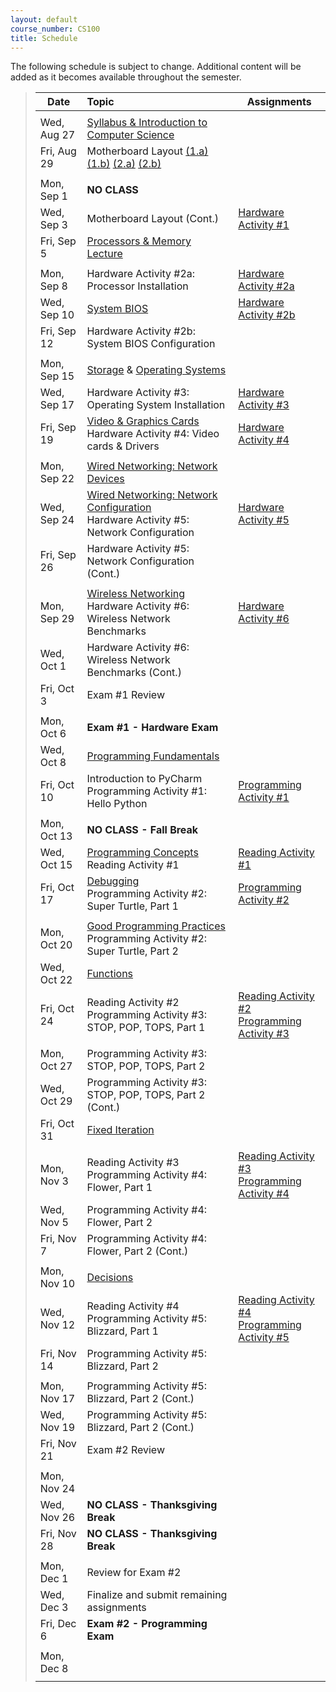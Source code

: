 ```yaml
---
layout: default
course_number: CS100
title: Schedule
---
```


The following schedule is subject to change.
Additional content will be added as it becomes available throughout the semester.


>| **Date**       | **Topic**                                                                                            |  **Assignments**         |
>| ---------------|:-----------------------------------------------------------------------------------------------------|--------------------------|
>|||
>| Wed, Aug 27    |  [Syllabus & Introduction to Computer Science](lectures/lecture0_intro.pdf)                          |                          |
>| Fri, Aug 29    |  Motherboard Layout [(1.a)](lectures/HW_lecture1-1a_motherboard_layout.jpg) [(1.b)](lectures/HW_lecture1-1b_motherboard_layout_annotated.jpg) [(2.a)](lectures/HW_lecture1-2a_motherboard_rear_io.jpg) [(2.b)](lectures/HW_lecture1-2b_motherboard_rear_io_annotated.jpg)               |                         | 
>|||
>| Mon, Sep 1     |  **NO CLASS**                                                                                        |                         |
>| Wed, Sep 3     |  Motherboard Layout (Cont.)                                                                          |  [Hardware Activity #1](activities_hw/HW_Activity1.pdf)  | <!-- Hardware Activity #1 -->
>| Fri, Sep 5     |  [Processors & Memory Lecture](lectures/HW_lecture2_processors_and_memory.pdf)                       |                         |
>|||
>| Mon, Sep 8     |  Hardware Activity #2a: Processor Installation                                                       |  [Hardware Activity #2a](activities_hw/HW_Activity2a.pdf)  | <!-- Hardware Activity #2a -->
>| Wed, Sep 10    |  [System BIOS](lectures/HW_lecture3_BIOS.pdf)                                                        |  [Hardware Activity #2b](activities_hw/HW_Activity2b.pdf)  | <!-- Hardware Activity #2b -->
>| Fri, Sep 12    |  Hardware Activity #2b: System BIOS Configuration                                                    |                         |
>|||
>| Mon, Sep 15    |  [Storage](lectures/HW_lecture4_storage.pdf) & [Operating Systems](lectures/HW_lecture5_operating_systems.pdf)  |                         |
>| Wed, Sep 17    |  Hardware Activity #3: Operating System Installation                                                 |  [Hardware Activity #3](activities_hw/HW_Activity3.pdf)  | <!-- Hardware Activity #3 -->
>| Fri, Sep 19    |  [Video & Graphics Cards](lectures/HW_lecture6_video.pdf)  <br>  Hardware Activity #4: Video cards & Drivers  |  [Hardware Activity #4](activities_hw/HW_Activity4.pdf)  | <!-- Hardware Activity #4 -->
>|||
>| Mon, Sep 22    |  [Wired Networking: Network Devices](lectures/HW_lecture7_wired_network_devices.pdf)                 |                         |
>| Wed, Sep 24    |  [Wired Networking: Network Configuration](lectures/HW_lecture8_wired_network_configuration.pdf)  <br> Hardware Activity #5: Network Configuration |  [Hardware Activity #5](activities_hw/HW_Activity5.pdf)  |  <!-- Hardware Activity #5 -->
>| Fri, Sep 26    |  Hardware Activity #5: Network Configuration (Cont.)                                                 |                         |
>|||
>| Mon, Sep 29    |  [Wireless Networking](lectures/HW_lecture9_wireless_networks.pdf)  <br>  Hardware Activity #6: Wireless Network Benchmarks    |  [Hardware Activity #6](activities_hw/HW_Activity6.pdf)  | <!-- Hardware Activity #6 -->
>| Wed, Oct 1     |  Hardware Activity #6: Wireless Network Benchmarks (Cont.)                                           |                         |
>| Fri, Oct 3     |  Exam #1 Review                                                                                      |                         |
>|||
>| Mon, Oct 6     |  **Exam #1 - Hardware Exam**                                                                         |                         |
>| Wed, Oct 8     |  [Programming Fundamentals](lectures/SW_lecture1_programming_fundamentals.pdf)                       |                         |
>| Fri, Oct 10    |  Introduction to PyCharm  <br>  Programming Activity #1: Hello Python                                |  [Programming Activity #1](activities_sw/Prog_Activity1.pdf)  | <!-- Programming Activity #1 -->
>|||
>| Mon, Oct 13    |  **NO CLASS - Fall Break**                                                                           |                         |
>| Wed, Oct 15    |  [Programming Concepts](lectures/SW_lecture2_programming_concepts.pdf)  <br>  Reading Activity #1    |  [Reading Activity #1](activities_sw/Reading_Activity1.pdf)  | <!-- Reading Activity #1 -->
>| Fri, Oct 17    |  [Debugging](lectures/SW_lecture3_program_debugging.pdf)  <br>  Programming Activity #2: Super Turtle, Part 1  | [Programming Activity #2](activities_sw/Prog_Activity2.pdf) | <!-- Programming Activity #2 -->
>|||
>| Mon, Oct 20    |  [Good Programming Practices](lectures/SW_lecture4_good_programming_practices.pdf)  <br>  Programming Activity #2: Super Turtle, Part 2  |                         |
>| Wed, Oct 22    |  [Functions](lectures/SW_lecture5_functions.pdf)                                                     |                         |
>| Fri, Oct 24    |  Reading Activity #2  <br>  Programming Activity #3: STOP, POP, TOPS, Part 1                         |  [Reading Activity #2](activities_sw/Reading_Activity2.pdf) <br> [Programming Activity #3](activities_sw/Prog_Activity3.pdf) | <!-- Reading Activity #2 -->  <!-- Programming Activity #3 -->
>|||
>| Mon, Oct 27    |  Programming Activity #3: STOP, POP, TOPS, Part 2                                                    |                         |
>| Wed, Oct 29    |  Programming Activity #3: STOP, POP, TOPS, Part 2 (Cont.)                                            |                         |
>| Fri, Oct 31    |  [Fixed Iteration](lectures/SW_lecture6_iteration.pdf)                                               |                         |
>|||
>| Mon, Nov 3     |  Reading Activity #3  <br>  Programming Activity #4: Flower, Part 1                                  |  [Reading Activity #3](activities_sw/Reading_Activity3.pdf) <br> [Programming Activity #4](activities_sw/Prog_Activity4.pdf)  | <!-- Reading Activity #3 -->  <!-- Programming Activity #4 -->
>| Wed, Nov 5     |  Programming Activity #4: Flower, Part 2                                                             |                         |
>| Fri, Nov 7     |  Programming Activity #4: Flower, Part 2 (Cont.)                                                     |                         |
>|||
>| Mon, Nov 10    |  [Decisions](lectures/SW_lecture7_decisions.pdf)                                                     |                         |
>| Wed, Nov 12    |  Reading Activity #4  <br>  Programming Activity #5: Blizzard, Part 1                                |  [Reading Activity #4](activities_sw/Reading_Activity4.pdf) <br> [Programming Activity #5](activities_sw/Prog_Activity5.pdf)  | <!-- Reading Activity #4 -->  <!-- Programming Activity #5 -->
>| Fri, Nov 14    |  Programming Activity #5: Blizzard, Part 2                                                           |                         |
>|||
>| Mon, Nov 17    |  Programming Activity #5: Blizzard, Part 2 (Cont.)                                                   |                         |
>| Wed, Nov 19    |  Programming Activity #5: Blizzard, Part 2 (Cont.)                                                   |                         |
>| Fri, Nov 21    |  Exam #2 Review                                                                                      |                         |
>|||
>| Mon, Nov 24    |                                                                                            |                         |
>| Wed, Nov 26    |  **NO CLASS - Thanksgiving Break**                                                                   |                         |
>| Fri, Nov 28    |  **NO CLASS - Thanksgiving Break**                                                                   |                         |
>|||
>| Mon, Dec 1     |  Review for Exam #2                                                                                  |                         |
>| Wed, Dec 3     |  Finalize and submit remaining assignments                                                           |                         |
>| Fri, Dec 6     |  **Exam #2 - Programming Exam**                                                                      |                         |
>|||
>| Mon, Dec 8     |                                                                                                      |                         |
>|||


<!--
>| Mon, Dec 1     |  Intro to PyGame <br> PyGame Project                                                                 |                         |
>| Wed, Dec 3     |  PyGame Project (Cont.)                                                                              |                         |
>| Fri, Dec 5     |  PyGame Project (Cont.)                                                                              |                         |
>|||
>| Mon, Dec 8     |  PyGame Project (Cont.)                                                                              |                         |
>|||
>|||
>|| **FINAL EXAM WEEK** |
>| Fri, Dec 12         |  **Section 102, 10:15 am &ndash; 12:15 pm** <br> Oral Presentation During Final Exam Period     |                         |
>| Mon, Dec 15         |  **Section 101, 8:00 am &ndash; 10:00 am** <br> Oral Presentation During Final Exam Period      |                         |
>| Mon, Dec 15         |  **Section 103, 10:15 am &ndash; 12:15 pm** <br> Oral Presentation During Final Exam Period     |                         |
-->

<!-- vim:set wrap: ­-->
<!-- vim:set linebreak: -->
<!-- vim:set nolist: -->
